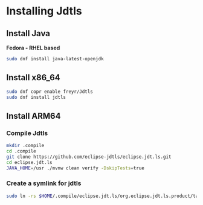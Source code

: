 # Installing Jdtls

## Install Java

**Fedora - RHEL based**

```bash
sudo dnf install java-latest-openjdk
```

## Install x86_64

```bash
sudo dnf copr enable freyr/Jdtls
sudo dnf install jdtls
```

## Install ARM64

### Compile Jdtls

```bash
mkdir .compile
cd .compile
git clone https://github.com/eclipse-jdtls/eclipse.jdt.ls.git
cd eclipse.jdt.ls
JAVA_HOME=/usr ./mvnw clean verify -DskipTests=true
```

### Create a symlink for jdtls

```bash
sudo ln -rs $HOME/.compile/eclipse.jdt.ls/org.eclipse.jdt.ls.product/target/repository/bin /usr/bin/jdtls
```

